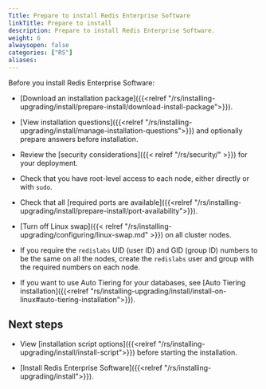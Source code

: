```yaml
---
Title: Prepare to install Redis Enterprise Software
linkTitle: Prepare to install
description: Prepare to install Redis Enterprise Software.
weight: 6
alwaysopen: false
categories: ["RS"]
aliases: 
---
```


Before you install Redis Enterprise Software:

- [Download an installation package]({{<relref "/rs/installing-upgrading/install/prepare-install/download-install-package">}}).

- [View installation questions]({{<relref "/rs/installing-upgrading/install/manage-installation-questions">}}) and optionally prepare answers before installation.

- Review the [security considerations]({{< relref "/rs/security/" >}}) for your deployment.

- Check that you have root-level access to each node, either directly or with `sudo`.

- Check that all [required ports are available]({{<relref "/rs/installing-upgrading/install/prepare-install/port-availability">}}).

- [Turn off Linux swap]({{< relref "/rs/installing-upgrading/configuring/linux-swap.md" >}}) on all cluster nodes.

- If you require the `redislabs` UID (user ID) and GID (group ID) numbers to be the same on all the nodes, create the `redislabs` user and group with the required numbers on each node.

- If you want to use Auto Tiering for your databases, see [Auto Tiering installation]({{<relref "rs/installing-upgrading/install/install-on-linux#auto-tiering-installation">}}).

## Next steps

- View [installation script options]({{<relref "/rs/installing-upgrading/install/install-script">}}) before starting the installation.

- [Install Redis Enterprise Software]({{<relref "/rs/installing-upgrading/install">}}).
